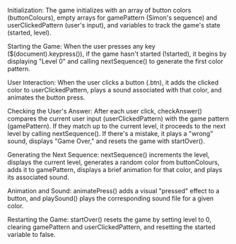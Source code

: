 Initialization: The game initializes with an array of button colors (buttonColours), empty arrays for gamePattern (Simon's sequence) and userClickedPattern (user's input), and variables to track the game's state (started, level).

Starting the Game: When the user presses any key ($(document).keypress()), if the game hasn't started (!started), it begins by displaying "Level 0" and calling nextSequence() to generate the first color pattern.

User Interaction: When the user clicks a button (.btn), it adds the clicked color to userClickedPattern, plays a sound associated with that color, and animates the button press.

Checking the User's Answer: After each user click, checkAnswer() compares the current user input (userClickedPattern) with the game pattern (gamePattern). If they match up to the current level, it proceeds to the next level by calling nextSequence(). If there's a mistake, it plays a "wrong" sound, displays "Game Over," and resets the game with startOver().

Generating the Next Sequence: nextSequence() increments the level, displays the current level, generates a random color from buttonColours, adds it to gamePattern, displays a brief animation for that color, and plays its associated sound.

Animation and Sound: animatePress() adds a visual "pressed" effect to a button, and playSound() plays the corresponding sound file for a given color.

Restarting the Game: startOver() resets the game by setting level to 0, clearing gamePattern and userClickedPattern, and resetting the started variable to false.
